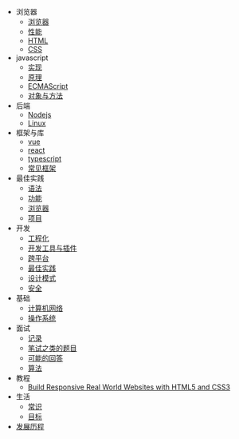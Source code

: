 - 浏览器
  - [浏览器](browser/browser)
  - [性能](browser/performance)
  - [HTML](browser/html)
  - [CSS](browser/css)
- javascript
  - [实现](javascript/implement)
  - [原理](javascript/principle)
  - [ECMAScript](javascript/es6)
  - [对象与方法](javascript/method)
- 后端
  - [Nodejs](backend/nodejs)
  - [Linux](backend/nodejs)
- 框架与库
  - [vue](framework/vue)
  - [react](framework/react)
  - [typescript](framework/typescript)
  - [常见框架](framework/framework)
- 最佳实践
  - [语法](practice/method)
  - [功能](practice/feature)
  - [浏览器](practice/dom)
  - [项目](practice/project)
- 开发
  - [工程化](develop/integrate)
  - [开发工具与插件](develop/develop)
  - [跨平台](develop/crossplatform)
  - [最佳实践](develop/feature)
  - [设计模式](develop/designpattern)
  - [安全](develop/security)
- 基础
  - [计算机网络](basic/cn)
  - [操作系统](basic/os)
- 面试
  - [记录](interview/index)
  - [笔试之类的题目](interview/write)
  - [可能的回答](interview/nothing)
  - [算法](interview/algorithm)
- 教程
  - [Build Responsive Real World Websites with HTML5 and CSS3 ](lecture/brrwww)
- 生活
  - [常识](life/common)
  - [目标](life/heart)
- [发展历程](test)
